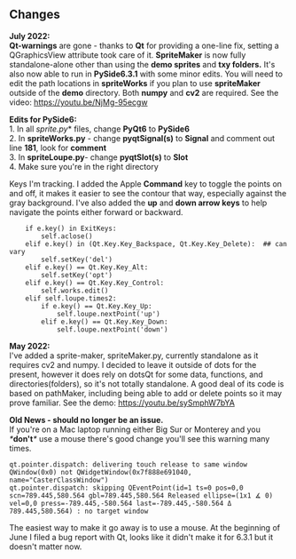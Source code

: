 ## Changes
**July 2022:**		 
**Qt-warnings** are gone - thanks to **Qt** for providing a one-line fix, setting a QGraphicsView attribute took care of it. **SpriteMaker** is now fully standalone-alone other than using the **demo sprites** and **txy folders.**  It's also now able to run in **PySide6.3.1** with some minor edits.  You will need to edit the path locations in **spriteWorks** if you plan to use **spriteMaker** outside of the **demo** directory. Both **numpy** and **cv2** are required. See the video: <https://youtu.be/NjMg-95ecgw>
       
          
       
**Edits for PySide6:**     
    1. In all **sprite*.py** files, change **PyQt6** to **PySide6**       
    2. In **spriteWorks.py** - change **pyqtSignal(s)** to **Signal** and comment out line **181**, look for **comment**    
    3. In  **spriteLoupe.py**- change **pyqtSlot(s)** to **Slot**  
    4. Make sure you're in the right directory

Keys I'm tracking. I added the Apple **Command** key to toggle the points on and off, it makes it easier to see the contour that way, especially against the gray background. I've also added the **up** and **down arrow keys** to help navigate the points either forward or backward.

        if e.key() in ExitKeys:
            self.aclose()
        elif e.key() in (Qt.Key.Key_Backspace, Qt.Key.Key_Delete):  ## can vary
            self.setKey('del')
        elif e.key() == Qt.Key.Key_Alt:
            self.setKey('opt')    
        elif e.key() == Qt.Key.Key_Control:
            self.works.edit()      
        elif self.loupe.times2:    
            if e.key() == Qt.Key.Key_Up:
                self.loupe.nextPoint('up')
            elif e.key() == Qt.Key.Key_Down:
                self.loupe.nextPoint('down')

**May 2022:**       
I've added a sprite-maker, spriteMaker.py, currently standalone as it requires cv2 and numpy. I decided to leave it outside of dots for the present, however it does rely on dotsQt for some data, functions, and directories(folders), so it's not totally standalone. A good deal of its code is based on pathMaker, including being able to add or delete points so it may prove familiar. See the demo: <https://youtu.be/sySmphW7bYA>

**Old News - should no longer be an issue.**  
If you're on a Mac laptop running either Big Sur or Monterey and you _*_**don't**_*_ use a mouse there's good change you'll see this warning many times.        
 
    qt.pointer.dispatch: delivering touch release to same window QWindow(0x0) not QWidgetWindow(0x7f888e691040, name="CasterClassWindow")
    qt.pointer.dispatch: skipping QEventPoint(id=1 ts=0 pos=0,0 scn=789.445,580.564 gbl=789.445,580.564 Released ellipse=(1x1 ∡ 0) vel=0,0 press=-789.445,-580.564 last=-789.445,-580.564 Δ 789.445,580.564) : no target window

The easiest way to make it go away is to use a mouse. At the beginning of June I filed a bug report with Qt, looks like it didn't make it for 6.3.1 but it doesn't matter now.
